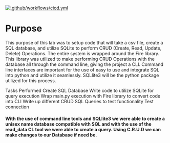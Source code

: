 [![.github/workflows/cicd.yml](https://github.com/nogibjj/UzoSqlLiteLab/actions/workflows/cicd.yml/badge.svg)](https://github.com/nogibjj/UzoSqlLiteLab/actions/workflows/cicd.yml)

# Purpose
This purpose of this lab was to setup code that will take a csv file, create a SQL database, and utilize SQLite to perform CRUD (Create, Read, Update, Delete) Operations. The entire system is wrapped around the Fire library. This library was utilized to make performing CRUD Operations with the database all through the command line, giving the project a CLI. Command line interfaces are important for the use of easy to use and integrate SQL into python and utilize it seamlessly. SQLlite3 will be the python package utilized for this process. 

Tasks Performed
Create SQL Database
Write code to utilize SQLite for query execution
Wrap main.py execution with Fire library to convert code into CLI
Write up different CRUD SQL Queries to test functionality
Test connection

#### With the use of command line tools and SQLlite3 we were able to create a unisex name database compatible with SQL and with the use of the read_data CL tool we were able to create a query. Using C.R.U.D we can make changes to our Database if need be.



